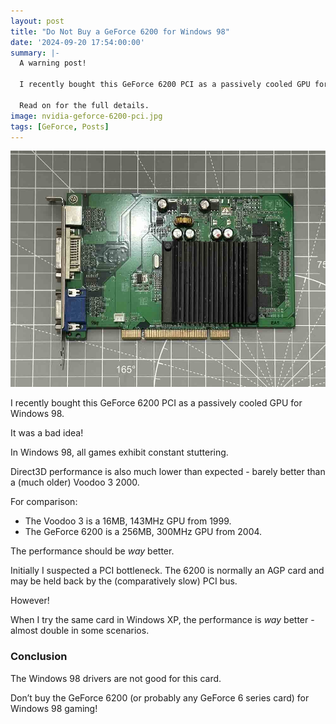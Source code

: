 ```yaml
---
layout: post
title: "Do Not Buy a GeForce 6200 for Windows 98"
date: '2024-09-20 17:54:00:00'
summary: |-
  A warning post!
  
  I recently bought this GeForce 6200 PCI as a passively cooled GPU for Windows 98. It was a bad idea!
  
  Read on for the full details.
image: nvidia-geforce-6200-pci.jpg
tags: [GeForce, Posts]
---
```


![nvidia GeForce 6200 PCI](/img/posts/nvidia-geforce-6200-pci.jpg)

I recently bought this GeForce 6200 PCI as a passively cooled GPU for Windows 98.

It was a bad idea!

In Windows 98, all games exhibit constant stuttering.

Direct3D performance is also much lower than expected - barely better than a (much older) Voodoo 3 2000.

For comparison:

* The Voodoo 3 is a 16MB, 143MHz GPU from 1999.
* The GeForce 6200 is a 256MB, 300MHz GPU from 2004.

The performance should be *way* better.

Initially I suspected a PCI bottleneck. The 6200 is normally an AGP card and may be held back by the (comparatively slow) PCI bus.

However!

When I try the same card in Windows XP, the performance is *way* better - almost double in some scenarios.


### Conclusion

The Windows 98 drivers are not good for this card.

Don’t buy the GeForce 6200 (or probably any GeForce 6 series card) for Windows 98 gaming!

